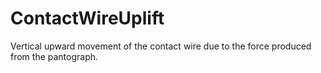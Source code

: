 ContactWireUplift
=================

Vertical upward movement of the contact wire due to the force produced from the pantograph.
